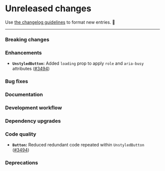 # Unreleased changes

Use [the changelog guidelines](https://git.io/polaris-changelog-guidelines) to format new entries. 💜

---

### Breaking changes

### Enhancements

- **`UnstyledButton`:** Added `loading` prop to apply `role` and `aria-busy` attributes ([#3494](https://github.com/Shopify/polaris-react/pull/3494))

### Bug fixes

### Documentation

### Development workflow

### Dependency upgrades

### Code quality

- **`Button`:** Reduced redundant code repeated within `UnstyledButton` ([#3494](https://github.com/Shopify/polaris-react/pull/3494))

### Deprecations
